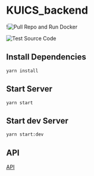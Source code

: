# KUICS_backend

!![Pull Repo and Run Docker](https://github.com/KU-KUICS/KUICS_backend/workflows/Pull%20Repo%20and%20Run%20Docker/badge.svg)

![Test Source Code](https://github.com/KU-KUICS/KUICS_backend/workflows/Test%20Source%20Code/badge.svg)

## Install Dependencies

```shell
yarn install
```

## Start Server

```shell
yarn start
```

## Start dev Server

```shell
yarn start:dev
```

## API

[API](/docs/API.md)
